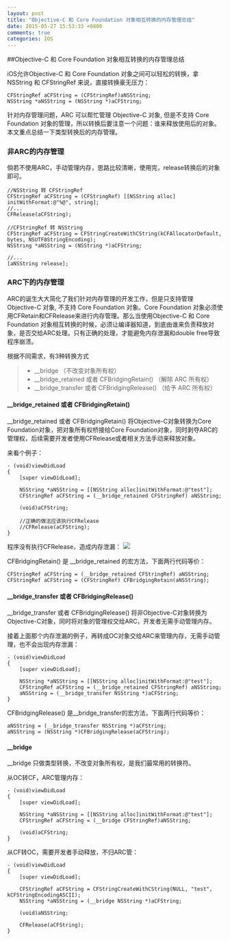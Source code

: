 ```yaml
---
layout: post
title: "Objective-C 和 Core Foundation 对象相互转换的内存管理总结"
date: 2015-05-27 15:53:33 +0800
comments: true
categories: IOS
---
```

##Objective-C 和 Core Foundation 对象相互转换的内存管理总结

iOS允许Objective-C 和 Core Foundation 对象之间可以轻松的转换，拿 NSString 和 CFStringRef 来说，直接转换豪无压力：

```
CFStringRef aCFString = (CFStringRef)aNSString;  
NSString *aNSString = (NSString *)aCFString; 
```

针对内存管理问题，ARC 可以帮忙管理 Objective-C 对象, 但是不支持 Core Foundation 对象的管理，所以转换后要注意一个问题：谁来释放使用后的对象。 本文重点总结一下类型转换后的内存管理。

<!--more-->

### 非ARC的内存管理
倘若不使用ARC，手动管理内存，思路比较清晰，使用完，release转换后的对象即可。

```
//NSString 转 CFStringRef  
CFStringRef aCFString = (CFStringRef) [[NSString alloc] initWithFormat:@"%@", string];  
//...  
CFRelease(aCFString);  

//CFStringRef 转 NSString  
CFStringRef aCFString = CFStringCreateWithCString(kCFAllocatorDefault, bytes, NSUTF8StringEncoding);  
NSString *aNSString = (NSString *)aCFString;

//...  
[aNSString release];  
```

### ARC下的内存管理
ARC的诞生大大简化了我们针对内存管理的开发工作，但是只支持管理 Objective-C 对象, 不支持 Core Foundation 对象。Core Foundation 对象必须使用CFRetain和CFRelease来进行内存管理。那么当使用Objective-C 和 Core Foundation 对象相互转换的时候，必须让编译器知道，到底由谁来负责释放对象，是否交给ARC处理。只有正确的处理，才能避免内存泄漏和double free导致程序崩溃。

根据不同需求，有3种转换方式

>  - __bridge                                               （不改变对象所有权） 
>  - __bridge_retained 或者 CFBridgingRetain()                （解除 ARC 所有权）  
>  - __bridge_transfer 或者    CFBridgingRelease()                （给予 ARC 所有权）

#### __bridge_retained 或者 CFBridgingRetain() 
__bridge_retained 或者 CFBridgingRetain()  将Objective-C对象转换为Core Foundation对象，把对象所有权桥接给Core Foundation对象，同时剥夺ARC的管理权，后续需要开发者使用CFRelease或者相关方法手动来释放对象。

来看个例子：

```
- (void)viewDidLoad  
{  
    [super viewDidLoad];  
      
    NSString *aNSString = [[NSString alloc]initWithFormat:@"test"];  
    CFStringRef aCFString = (__bridge_retained CFStringRef) aNSString;  
      
    (void)aCFString;  
      
    //正确的做法应该执行CFRelease  
    //CFRelease(aCFString);   
}  
```
程序没有执行CFRelease，造成内存泄漏：
![](http://img.my.csdn.net/uploads/201301/30/1359547398_2147.png)

CFBridgingRetain()  是 __bridge_retained 的宏方法，下面两行代码等价：

```
CFStringRef aCFString = (__bridge_retained CFStringRef) aNSString;  
CFStringRef aCFString = (CFStringRef) CFBridgingRetain(aNSString); 
```

#### __bridge_transfer 或者 CFBridgingRelease()
__bridge_transfer 或者 CFBridgingRelease()  将非Objective-C对象转换为Objective-C对象，同时将对象的管理权交给ARC，开发者无需手动管理内存。

接着上面那个内存泄漏的例子，再转成OC对象交给ARC来管理内存，无需手动管理，也不会出现内存泄漏：

```
- (void)viewDidLoad  
{  
    [super viewDidLoad];  
      
    NSString *aNSString = [[NSString alloc]initWithFormat:@"test"];  
    CFStringRef aCFString = (__bridge_retained CFStringRef) aNSString;  
    aNSString = (__bridge_transfer NSString *)aCFString;  
}  
```

CFBridgingRelease() 是__bridge_transfer的宏方法，下面两行代码等价：

```
aNSString = (__bridge_transfer NSString *)aCFString;  
aNSString = (NSString *)CFBridgingRelease(aCFString);  
```


#### __bridge 
__bridge 只做类型转换，不改变对象所有权，是我们最常用的转换符。

从OC转CF，ARC管理内存：

```
- (void)viewDidLoad  
{  
    [super viewDidLoad];  
      
    NSString *aNSString = [[NSString alloc]initWithFormat:@"test"];  
    CFStringRef aCFString = (__bridge CFStringRef)aNSString;  
      
    (void)aCFString;  
}  
```

从CF转OC，需要开发者手动释放，不归ARC管：

```
- (void)viewDidLoad  
{  
    [super viewDidLoad];  
      
    CFStringRef aCFString = CFStringCreateWithCString(NULL, "test", kCFStringEncodingASCII);  
    NSString *aNSString = (__bridge NSString *)aCFString;  
      
    (void)aNSString;  
      
    CFRelease(aCFString);  
} 
```
